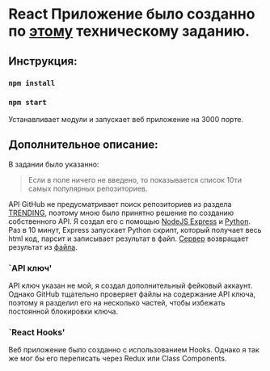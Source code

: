# React Приложение было созданно по [этому](https://github.com/avito-tech/pro-fe-trainee-task/blob/master/README.md) техническому заданию.

## Инструкция:

### `npm install`
### `npm start`

Устанавливает модули и запускает веб приложение на 3000 порте. 

## Дополнительное описание:

В задании было указанно:

> Если в поле ничего не введено, то показывается список 10ти самых популярных репозиториев.

API GitHub не предусматривает поиск репозиториев из раздела [TRENDING](https://github.com/trending), поэтому мною было принятно решение по созданию собственного API. Я создал его с помощью [NodeJS Express](https://github.com/belanwork/trendingAPI) и [Python](https://github.com/belanwork/trendingAPI/blob/master/python/script.py). Раз в 10 минут, Express запускает Python скрипт, который получает весь html код, парсит и записывает результат в файл. [Сервер](http://belan.ml/) возвращает результат из [файла](https://github.com/belanwork/trendingAPI/blob/master/python/result/result.txt).


### `API ключ'

API ключ указан не мой, я создал дополнительный фейковый аккаунт. Однако GitHub тщательно проверяет файлы на содержание API ключа, поэтому я разделил его на несколько частей, чтобы избежать постоянной блокировки ключа.


### `React Hooks'

Веб приложение было созданно с использованием Hooks. Однако я так же мог бы его переписать через Redux или Class Components. 